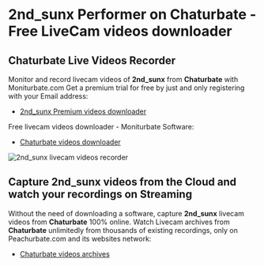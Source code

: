 # 2nd_sunx Performer on Chaturbate - Free LiveCam videos downloader

## Chaturbate Live Videos Recorder

Monitor and record livecam videos of **2nd_sunx** from **Chaturbate** with Moniturbate.com
Get a premium trial for free by just and only registering with your Email address:
* [2nd_sunx Premium videos downloader](https://moniturbate.com/request-demo-licence-key.html)

Free livecam videos downloader - Moniturbate Software:
* [Chaturbate videos downloader](https://moniturbate.com/moniturbate-download-software.html)

![2nd_sunx livecam videos recorder](https://peachurnet.com/templates/moniturbate-software.png)


## Capture 2nd_sunx videos from the Cloud and watch your recordings on Streaming

Without the need of downloading a software, capture **2nd_sunx** livecam videos from **Chaturbate** 100% online.
Watch Livecam archives from **Chaturbate** unlimitedly from thousands of existing recordings, only on Peachurbate.com and its websites network:
* [Chaturbate videos archives](https://peachurnet.com/)